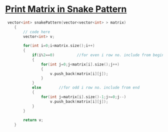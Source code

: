 <h1><a href="https://www.geeksforgeeks.org/problems/print-matrix-in-snake-pattern-1587115621/1">Print Matrix in Snake Pattern</a></h1>

```cpp
 vector<int> snakePattern(vector<vector<int> > matrix)
    {   
        // code here
        vector<int> v;
        
        for(int i=0;i<matrix.size();i++)
        {
            if(i%2==0)          //for even i row no. include from beginning
            {
                for(int j=0;j<matrix[i].size();j++)
                {
                    v.push_back(matrix[i][j]);
                }
            }
            else        //for odd i row no. include from end
            {
                for(int j=matrix[i].size()-1;j>=0;j--)
                    v.push_back(matrix[i][j]);
            }
        }
        
        return v;
    }
```